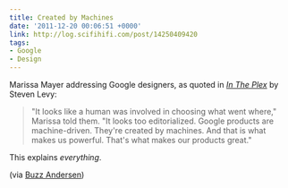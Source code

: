 ```yaml
---
title: Created by Machines
date: '2011-12-20 00:06:51 +0000'
link: http://log.scifihifi.com/post/14250409420
tags:
- Google
- Design
---
```

Marissa Mayer addressing Google designers, as quoted in <cite>[In The Plex][1]</cite> by Steven Levy:

> "It looks like a human was involved in choosing what went where," Marissa told them. "It looks too editorialized. Google products are machine-driven. They're created by machines. And that is what makes us powerful. That's what makes our products great."

This explains *everything*.

(via [Buzz Andersen][2])

[1]: http://www.amazon.co.uk/dp/1416596585
[2]: http://log.scifihifi.com/post/14250409420
